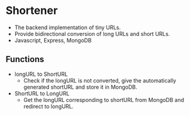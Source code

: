 # Shortener
 * The backend implementation of tiny URLs.
 * Provide bidirectional conversion of long URLs and short URLs.
 * Javascript, Express, MongoDB
  
## Functions
 * longURL to ShortURL
    * Check if the longURL is not converted, give the automatically generated shortURL and store it in MongoDB.
 * ShortURL to LongURL
    * Get the longURL corresponding to shortURL from MongoDB and redirect to longURL.
